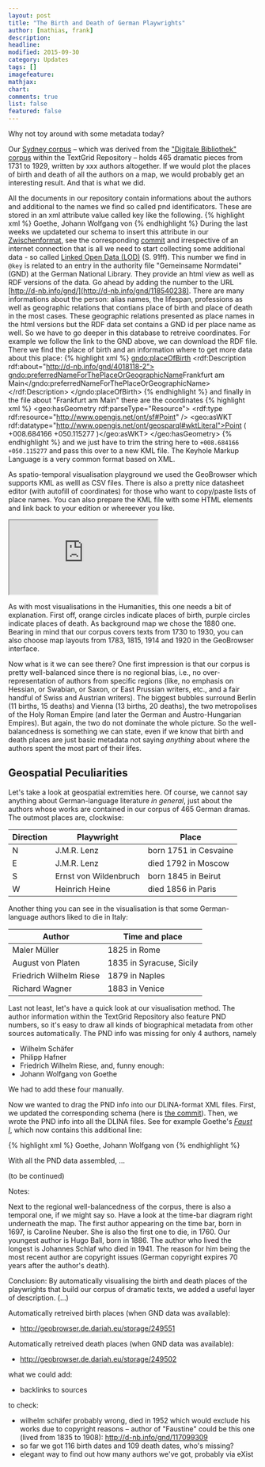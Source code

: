 ```yaml
---
layout: post
title: "The Birth and Death of German Playwrights"
author: [mathias, frank]
description: 
headline: 
modified: 2015-09-30
category: Updates
tags: []
imagefeature: 
mathjax: 
chart: 
comments: true
list: false
featured: false
---
```

Why not toy around with some metadata today?

Our [Sydney corpus](/Introducing-DLINA-Corpus-15-07-Codename-Sydney/) – which was derived from the ["Digitale Bibliothek" corpus](https://textgrid.de/digitale-bibliothek) within the TextGrid Repository – holds 465 dramatic pieces from 1731 to 1929, written by xxx authors altogether. If we would plot the places of birth and death of all the authors on a map, we would probably get an interesting result. And that is what we did.

All the documents in our repository contain informations about the authors and additional to the names we find so called pnd identificators. These are stored in an xml attribute value called key like the following.
{% highlight xml %}
<author key="pnd:118540238">Goethe, Johann Wolfgang von</author>
{% endhighlight %}
During the last weeks we updateted our schema to insert this attribute in our [Zwischenformat](/Introducing-Our-Zwischenformat/), see the corresponding [commit](https://github.com/dlina/project/commit/4811e0cd6bb81b0230a7afbd0ecfc34bc7f4b83e) and irrespective of an internet connection that is all we need to start collecting some additional data - so called [Linked Open Data (LOD)](http://www.univerlag.uni-goettingen.de/bitstream/handle/3/Neuroth_TextGrid/TextGrid_book.pdf) (S. 91ff).
This number we find in `@key` is related to an entry in the authority file "Gemeinsame Normdatei" (GND) at the German National Library. They provide an html view as well as RDF versions of the data. Go ahead by adding the number to the URL [http://d-nb.info/gnd/](http://d-nb.info/gnd/118540238). There are many informations about the person: alias names, the lifespan, professions as well as geographic relations that contians place of birth and place of death in the most cases. These geographic relations presented as place names in the html versions but the RDF data set contains a GND id per place name as well. So we have to go deeper in this database to retreive coordinates. For example we follow the link to the GND above, we can download the RDF file. There we find the place of birth and an information where to get more data about this place:
{% highlight xml %}
<gndo:placeOfBirth>
  <rdf:Description rdf:about="http://d-nb.info/gnd/4018118-2">
    <gndo:preferredNameForThePlaceOrGeographicName>Frankfurt am Main</gndo:preferredNameForThePlaceOrGeographicName>
  </rdf:Description>
</gndo:placeOfBirth>
{% endhighlight %}
and finally in the file about "Frankfurt am Main" there are the coordinates
{% highlight xml %}
<geo:hasGeometry rdf:parseType="Resource">
<rdf:type rdf:resource="http://www.opengis.net/ont/sf#Point" />
<geo:asWKT rdf:datatype="http://www.opengis.net/ont/geosparql#wktLiteral">Point ( +008.684166 +050.115277 )</geo:asWKT>
</geo:hasGeometry>
{% endhighlight %}
and we just have to trim the string here to `+008.684166 +050.115277` and pass this over to a new KML file. The Keyhole Markup Language is a very common format based on XML.

As spatio-temporal visualisation playground we used the GeoBrowser which supports KML as welll as CSV files. There is also a pretty nice datasheet editor (with autofill of coordinates) for those who want to copy/paste lists of place names. You can also prepare the KML file with some HTML elements and link back to your edition or whereever you like.

<iframe id="geobrowser" src="https://geobrowser.de.dariah.eu/embed/?kml1=https://dlina.github.io/data/geobrowser/lina-birth.kml&kml2=https://dlina.github.io/data/geobrowser/lina-death.kml&currentStatus=mapChanged=Contemporary+Map+%282010%29"></iframe>

As with most visualisations in the Humanities, this one needs a bit of explanation. First off, orange circles indicate places of birth, purple circles indicate places of death. As background map we chose the 1880 one. Bearing in mind that our corpus covers texts from 1730 to 1930, you can also choose map layouts from 1783, 1815, 1914 and 1920 in the GeoBrowser interface.

Now what is it we can see there? One first impression is that our corpus is pretty well-balanced since there is no regional bias, i.e., no over-representation of authors from specific regions (like, no emphasis on Hessian, or Swabian, or Saxon, or East Prussian writers, etc., and a fair handful of Swiss and Austrian writers). The biggest bubbles surround Berlin (11 births, 15 deaths) and Vienna (13 births, 20 deaths), the two metropolises of the Holy Roman Empire (and later the German and Austro-Hungarian Empires). But again, the two do not dominate the whole picture. So the well-balancedness is something we can state, even if we know that birth and death places are just basic metadata not saying *anything* about where the authors spent the most part of their lifes.

## Geospatial Peculiarities

Let's take a look at geospatial extremities here. Of course, we cannot say anything about German-language literature *in general*, just about the authors whose works are contained in our corpus of 465 German dramas. The outmost places are, clockwise:

| Direction | Playwright            | Place                 |
|-----------|-----------------------|-----------------------|
| N         | J.M.R. Lenz           | born 1751 in Cesvaine |
| E         | J.M.R. Lenz           | died 1792 in Moscow   |
| S         | Ernst von Wildenbruch | born 1845 in Beirut   |
| W         | Heinrich Heine        | died 1856 in Paris    |

Another thing you can see in the visualisation is that some German-language authors liked to die in Italy:

| Author                  | Time and place           |
|-------------------------|--------------------------|
| Maler Müller            | 1825 in Rome             |
| August von Platen       | 1835 in Syracuse, Sicily |
| Friedrich Wilhelm Riese | 1879 in Naples           |
| Richard Wagner          | 1883 in Venice           |

Last not least, let's have a quick look at our visualisation method. The author information within the TextGrid Repository also feature PND numbers, so it's easy to draw all kinds of biographical metadata from other sources automatically. The PND info was missing for only 4 authors, namely

* Wilhelm Schäfer
* Philipp Hafner
* Friedrich Wilhelm Riese, and, funny enough:
* Johann Wolfgang von Goethe

We had to add these four manually. 

Now we wanted to drag the PND info into our DLINA-format XML files. First, we updated the corresponding schema (here is [the commit](https://github.com/dlina/project/commit/4811e0cd6bb81b0230a7afbd0ecfc34bc7f4b83e)). Then, we wrote the PND info into all the DLINA files. See for example Goethe's *[Faust I](https://github.com/dlina/project/blob/master/data/zwischenformat/1808-Goethe_Johann_Wolfgang-Faust._Der_Tragödie_erster_Teil-lina.xml)*, which now contains this additional line:

{% highlight xml %}
<author key="pnd:118540238">Goethe, Johann Wolfgang von</author>
{% endhighlight %}

With all the PND data assembled, ...

(to be continued)

Notes:

Next to the regional well-balancedness of the corpus, there is also a temporal one, if we might say so. Have a look at the time-bar diagram right underneath the map. The first author appearing on the time bar, born in 1697, is Caroline Neuber. She is also the first one to die, in 1760. Our youngest author is Hugo Ball, born in 1886. The author who lived the longest is Johannes Schlaf who died in 1941. The reason for him being the most recent author are copyright issues (German copyright expires 70 years after the author's death).

Conclusion: By automatically visualising the birth and death places of the playwrights that build our corpus of dramatic texts, we added a useful layer of description. (...)

Automatically retreived birth places (when GND data was available):
* http://geobrowser.de.dariah.eu/storage/249551

Automatically retreived death places (when GND data was available):
* http://geobrowser.de.dariah.eu/storage/249502

what we could add:
* backlinks to sources

to check:
* wilhelm schäfer probably wrong, died in 1952 which would exclude his works due to copyright reasons – author of "Faustine" could be this one (lived from 1835 to 1908): http://d-nb.info/gnd/117099309
* so far we got 116 birth dates and 109 death dates, who's missing?
* elegant way to find out how many authors we've got, probably via eXist
